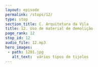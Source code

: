 ```yaml
---
layout: episode
permalink: /stops/12/
type: stop
section_title: C. Arquitetura da Vila
title: 12. Uso de material de demolição
page_rank: 12
stop_id: 12
audio_file: 12.mp3
hero_images:
 - path: 1201.jpg
   alt_text:  vários tipos de tijolos
---
```

